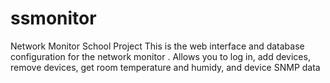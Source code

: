 # ssmonitor
Network Monitor School Project
This is the web interface and database configuration for the network monitor .
Allows you to log in, add devices, remove devices, get room temperature and humidy, and device SNMP data
